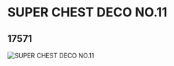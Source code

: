 # SUPER CHEST DECO NO.11
## 17571
![SUPER CHEST DECO NO.11](https://lc-www-live-s.legocdn.com/media/bricks/5/2/6073741.jpg)